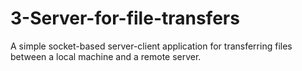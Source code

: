 # 3-Server-for-file-transfers
A simple socket-based server-client application for transferring files between a local machine and a remote server.
